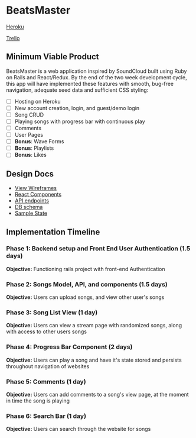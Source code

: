 # BeatsMaster

[Heroku][heroku]

[Trello][trello]

[heroku]: https://trello.com/b/O68PaBg1/beatsmaster
[trello]: https://trello.com/


## Minimum Viable Product
BeatsMaster is a web application inspired by SoundCloud built using Ruby on Rails and React/Redux. By the end of the two week development cycle,
this app will have implemented these features with smooth, bug-free navigation, adequate seed data and sufficient CSS styling:

- [ ] Hosting on Heroku
- [ ] New account creation, login, and guest/demo login
- [ ] Song CRUD
- [ ] Playing songs with progress bar with continuous play
- [ ] Comments
- [ ] User Pages
- [ ] **Bonus**: Wave Forms
- [ ] **Bonus**: Playlists
- [ ] **Bonus**: Likes

## Design Docs

* [View Wireframes][wireframes]
* [React Components][components]
* [API endpoints][api]
* [DB schema][schema]
* [Sample State][state]

[wireframes]: ./wireframes
[api]: ./api-endpoints.md
[schema]: ./schema.md
[components]: ./component-hierarchy.md
[state]: ./sample-state.md

## Implementation Timeline

### Phase 1: Backend setup and Front End User Authentication (1.5 days)

**Objective:** Functioning rails project with front-end Authentication

### Phase 2: Songs Model, API, and components (1.5 days)

**Objective:** Users can upload songs, and view other user's songs

### Phase 3: Song List View (1 day)

**Objective:** Users can view a stream page with randomized songs, along with access to other users songs

### Phase 4: Progress Bar Component (2 days)

**Objective:** Users can play a song and have it's state stored and persists throughout navigation of websites

### Phase 5: Comments (1 day)

**Objective:** Users can add comments to a song's view page, at the moment in time the song is playing

### Phase 6: Search Bar (1 day)

**Objective:** Users can search through the website for songs
